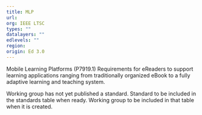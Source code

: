 ```yaml
---
title: MLP
url: 
org: IEEE LTSC
types: ""
datalayers: ""
edlevels: ""
region:
origin: Ed 3.0
---
```

Mobile Learning Platforms (P7919.1)  Requirements for eReaders to support learning applications ranging from traditionally organized eBook to a fully adaptive learning and teaching system.

Working group has not yet published a standard. Standard to be included in the standards table when ready. Working group to be included in that table when it is created.
